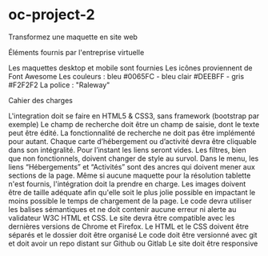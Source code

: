 # oc-project-2
Transformez une maquette en site web

Éléments fournis par l'entreprise virtuelle

Les maquettes desktop et mobile sont fournies
Les icônes proviennent de Font Awesome
Les couleurs : bleu #0065FC - bleu clair #DEEBFF - gris #F2F2F2
La police : "Raleway"

Cahier des charges

L'integration doit se faire en HTML5 & CSS3, sans framework (bootstrap par exemple)
Le champ de recherche doit être un champ de saisie, dont le texte peut être édité. La fonctionnalité de recherche ne doit pas être implémenté pour autant.
Chaque carte d’hébergement ou d’activité devra être cliquable dans son intégralité. Pour l’instant les liens seront vides.
Les filtres, bien que non fonctionnels, doivent changer de style au survol.
Dans le menu, les liens “Hébergements” et “Activités” sont des ancres qui doivent mener aux sections de la page.
Même si aucune maquette pour la résolution tablette n'est fournis, l'intégration doit la prendre en charge.
Les images doivent être de taille adéquate afin qu'elle soit le plus jolie possible en impactant le moins possible le temps de chargement de la page.
Le code devra utiliser les balises sémantiques et ne doit contenir aucune erreur ni alerte au validateur W3C HTML et CSS.
Le site devra être compatible avec les dernières versions de Chrome et Firefox.
Le HTML et le CSS doivent être séparés et le dossier doit être organisé
Le code doit être versionné avec git et doit avoir un repo distant sur Github ou Gitlab
Le site doit être responsive
